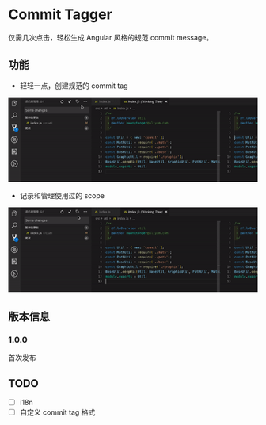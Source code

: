 # Commit Tagger

仅需几次点击，轻松生成 Angular 风格的规范 commit message。

## 功能

* 轻轻一点，创建规范的 commit tag

![GIF: add commit tag](images/gif_add_tag.gif)

* 记录和管理使用过的 scope

![GIF: manage scope](images/gif_manage_scope.gif)

## 版本信息

### 1.0.0

首次发布

## TODO
- [ ] i18n
- [ ] 自定义 commit tag 格式